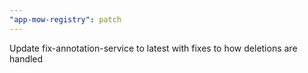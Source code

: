 ```yaml
---
"app-mow-registry": patch
---
```


Update fix-annotation-service to latest with fixes to how deletions are handled
